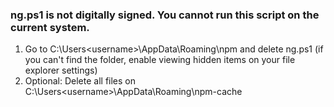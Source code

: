 ### ng.ps1 is not digitally signed. You cannot run this script on the current system.

1. Go to C:\Users\<username>\AppData\Roaming\npm and delete ng.ps1 (if you can't find the folder, enable viewing hidden items on your file explorer settings)
2. Optional: Delete all files on C:\Users\<username>\AppData\Roaming\npm-cache
